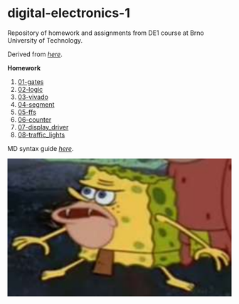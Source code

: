 # digital-electronics-1

Repository of homework and assignments from DE1 course at Brno University of Technology.

Derived from *[here](https://github.com/tomas-fryza/digital-electronics-1.git)*.


**Homework**

  1. [01-gates](https://github.com/kubikulek231/digital-electronics-1/tree/master/01-gates)</li>
  2. [02-logic](https://github.com/kubikulek231/digital-electronics-1/tree/master/02-logic)</li>
  3. [03-vivado](https://github.com/kubikulek231/digital-electronics-1/tree/master/03-vivado)</li>
  4. [04-segment](https://github.com/kubikulek231/digital-electronics-1/tree/master/04-segment)</li>
  5. [05-ffs](https://github.com/kubikulek231/digital-electronics-1/tree/master/05-ffs)</li>
  6. [06-counter](https://github.com/kubikulek231/digital-electronics-1/tree/master/06-counter)</li>
  7. [07-display_driver](https://github.com/kubikulek231/digital-electronics-1/tree/master/07-display_driver)</li>
  8. [08-traffic_lights](https://github.com/kubikulek231/digital-electronics-1/tree/master/08-traffic_lights)</li>


MD syntax guide *[here](https://www.markdownguide.org/basic-syntax/)*.

![image for better looks](images/image.png)
